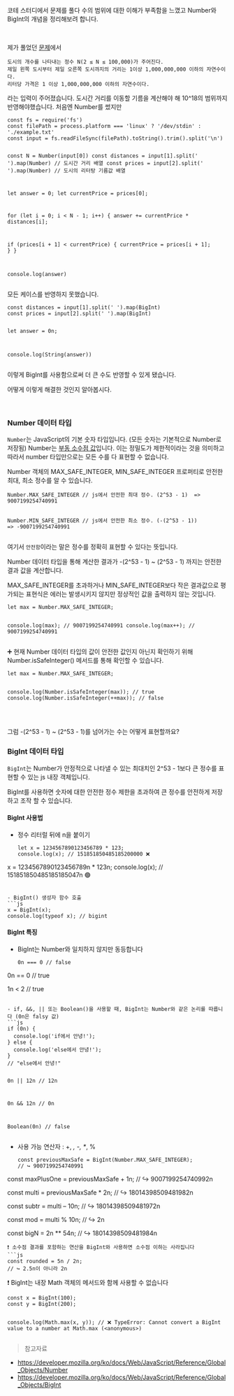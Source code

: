 <p>코테 스터디에서 문제를 풀다 수의 범위에 대한 이해가 부족함을 느꼈고 
Number와 BigInt의 개념을 정리해보려 합니다.</p>
<br />

<p>제가 풀었던 <a href="https://www.acmicpc.net/problem/13305">문제</a>에서 </p>
<pre><code>도시의 개수를 나타내는 정수 N(2 ≤ N ≤ 100,000)가 주어진다.
제일 왼쪽 도시부터 제일 오른쪽 도시까지의 거리는 1이상 1,000,000,000 이하의 자연수이다. 
리터당 가격은 1 이상 1,000,000,000 이하의 자연수이다. </code></pre><p>라는 입력이 주어졌습니다.
도시간 거리를 이동할 기름을 계산해야 해 10^18의 범위까지 반영해야했습니다.
처음엔 Number를 썼지만</p>
<pre><code class="language-js">const fs = require('fs')
const filePath = process.platform === 'linux' ? '/dev/stdin' : './example.txt'
const input = fs.readFileSync(filePath).toString().trim().split('\n')

const N = Number(input[0])
const distances = input[1].split(' ').map(Number) // 도시간 거리 배열
const prices = input[2].split(' ').map(Number) // 도시의 리터탕 기름값 배열

let answer = 0;
let currentPrice = prices[0];

for (let i = 0; i &lt; N - 1; i++) {
  answer += currentPrice * distances[i];

  if (prices[i + 1] &lt; currentPrice) {
    currentPrice = prices[i + 1];
  }
}

console.log(answer)</code></pre>
<p>모든 케이스를 반영하지 못했습니다.</p>
<pre><code class="language-js">const distances = input[1].split(' ').map(BigInt)
const prices = input[2].split(' ').map(BigInt)

let answer = 0n;

console.log(String(answer))</code></pre>
<p>이렇게 BigInt를 사용함으로써 더 큰 수도 반영할 수 있게 됐습니다. </p>
<p>어떻게 이렇게 해결한 것인지 알아봅시다. </p>
<br />

<h3 id="number-데이터-타입">Number 데이터 타입</h3>
<p><code>Number</code>는 JavaScript의 기본 숫자 타입입니다. (모든 숫자는 기본적으로 Number로 저장됨)
Number는 <a href="https://en.wikipedia.org/wiki/Floating-point_arithmetic">부동 소수점 값</a>입니다. 이는 정밀도가 제한적이라는 것을 의미하고 따라서 number 타입만으로는 모든 수를 다 표현할 수 없습니다.</p>
<p>Number 객체의 MAX_SAFE_INTEGER, MIN_SAFE_INTEGER 프로퍼티로 안전한 최대, 최소 정수를 알 수 있습니다.</p>
<pre><code class="language-js">Number.MAX_SAFE_INTEGER // js에서 안전한 최대 정수. (2^53 - 1)  =&gt;  9007199254740991

Number.MIN_SAFE_INTEGER // js에서 안전한 최소 정수. (-(2^53 - 1)) =&gt; -9007199254740991</code></pre>
<p>여기서 <code>안전함</code>이라는 말은 정수를 정확히 표현할 수 있다는 뜻입니다.</p>
<p>Number 데이터 타입을 통해 계산한 결과가 -(2^53 - 1) ~ (2^53 - 1) 까지는 안전한 결과 값을 계산합니다.</p>
<p>MAX_SAFE_INTEGER를 초과하거나 MIN_SAFE_INTEGER보다 작은 결과값으로 평가되는 표현식은 에러는 발생시키지 않지만 정상적인 값을 출력하지 않는 것입니다.</p>
<pre><code class="language-js">let max = Number.MAX_SAFE_INTEGER;

console.log(max); // 9007199254740991
console.log(max++); // 9007199254740991</code></pre>
<p>➕ 현재 Number 데이터 타입의 값이 안전한 값인지 아닌지 확인하기 위해 Number.isSafeInteger() 메서드를 통해 확인할 수 있습니다.</p>
<pre><code class="language-js">let max = Number.MAX_SAFE_INTEGER;

console.log(Number.isSafeInteger(max));  // true
console.log(Number.isSafeInteger(++max)); // false</code></pre>
<br />

<p>그럼 -(2^53 - 1) ~ (2^53 - 1)를 넘어가는 수는 어떻게 표현할까요?</p>
<h3 id="bigint-데이터-타입">BigInt 데이터 타입</h3>
<p><code>BigInt</code>는 Number가 안정적으로 나타낼 수 있는 최대치인 2^53 - 1보다 큰 정수를 표현할 수 있는 js 내장 객체입니다.</p>
<p>BigInt를 사용하면 숫자에 대한 안전한 정수 제한을 초과하여 큰 정수를 안전하게 저장하고 조작 할 수 있습니다.</p>
<h4 id="bigint-사용법">BigInt 사용법</h4>
<ul>
<li>정수 리터럴 뒤에 n을 붙이기<pre><code class="language-js">let x = 1234567890123456789 * 123;
console.log(x); // 151851850485185200000 ❌
</code></pre>
</li>
</ul>
<p>x = 1234567890123456789n * 123n;
console.log(x); // 151851850485185185047n 🟢</p>
<pre><code>
- BigInt() 생성자 함수 호출
```js
x = BigInt(x);
console.log(typeof x); // bigint</code></pre><h4 id="bigint-특징">BigInt 특징</h4>
<ul>
<li>BigInt는 Number와 일치하지 않지만 동등합니다<pre><code class="language-js">0n === 0 // false
</code></pre>
</li>
</ul>
<p>0n == 0 // true</p>
<p>1n &lt; 2 // true</p>
<pre><code>
- if, &amp;&amp;, || 또는 Boolean()을 사용할 때, BigInt는 Number와 같은 논리를 따릅니다 (0n은 falsy 값)
```js
if (0n) {
  console.log('if에서 안녕!');
} else {
  console.log('else에서 안녕!');
}
// "else에서 안녕!"

0n || 12n // 12n

0n &amp;&amp; 12n // 0n

Boolean(0n) // false</code></pre><ul>
<li>사용 가능 연산자 : +, <em>, -, *</em>, %<pre><code class="language-js">const previousMaxSafe = BigInt(Number.MAX_SAFE_INTEGER);
// ↪ 9007199254740991
</code></pre>
</li>
</ul>
<p>const maxPlusOne = previousMaxSafe + 1n;
// ↪ 9007199254740992n</p>
<p>const multi = previousMaxSafe * 2n;
// ↪ 18014398509481982n</p>
<p>const subtr = multi – 10n;
// ↪ 18014398509481972n</p>
<p>const mod = multi % 10n;
// ↪ 2n</p>
<p>const bigN = 2n ** 54n;
// ↪ 18014398509481984n</p>
<pre><code>❗ 소수점 결과를 포함하는 연산을 BigInt와 사용하면 소수점 이하는 사라집니다
```js
const rounded = 5n / 2n;
// ↪ 2.5n이 아니라 2n</code></pre><p>❗ BigInt는 내장 Math 객체의 메서드와 함께 사용할 수 없습니다</p>
<pre><code class="language-js">const x = BigInt(100);
const y = BigInt(200);

console.log(Math.max(x, y)); // ❌ TypeError: Cannot convert a BigInt value to a number at Math.max (&lt;anonymous&gt;)</code></pre>
<blockquote>
<p>참고자료</p>
</blockquote>
<ul>
<li><a href="https://developer.mozilla.org/ko/docs/Web/JavaScript/Reference/Global_Objects/Number">https://developer.mozilla.org/ko/docs/Web/JavaScript/Reference/Global_Objects/Number</a></li>
<li><a href="https://developer.mozilla.org/ko/docs/Web/JavaScript/Reference/Global_Objects/BigInt">https://developer.mozilla.org/ko/docs/Web/JavaScript/Reference/Global_Objects/BigInt</a></li>
</ul>